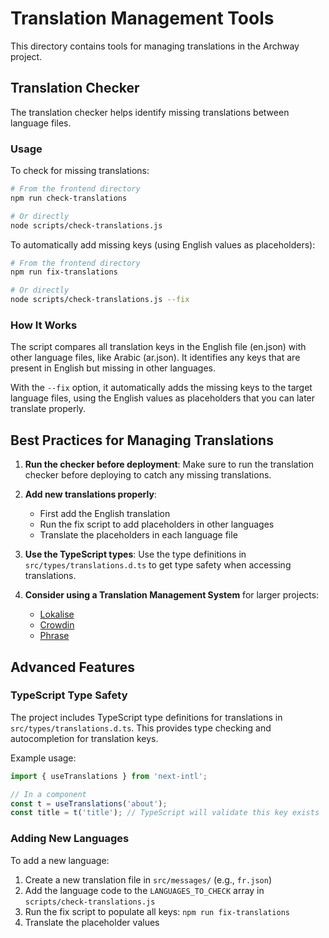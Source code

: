 # Translation Management Tools

This directory contains tools for managing translations in the Archway project.

## Translation Checker

The translation checker helps identify missing translations between language files.

### Usage

To check for missing translations:

```bash
# From the frontend directory
npm run check-translations

# Or directly
node scripts/check-translations.js
```

To automatically add missing keys (using English values as placeholders):

```bash
# From the frontend directory
npm run fix-translations

# Or directly
node scripts/check-translations.js --fix
```

### How It Works

The script compares all translation keys in the English file (en.json) with other language files, like Arabic (ar.json). It identifies any keys that are present in English but missing in other languages.

With the `--fix` option, it automatically adds the missing keys to the target language files, using the English values as placeholders that you can later translate properly.

## Best Practices for Managing Translations

1. **Run the checker before deployment**: Make sure to run the translation checker before deploying to catch any missing translations.

2. **Add new translations properly**:
   - First add the English translation
   - Run the fix script to add placeholders in other languages
   - Translate the placeholders in each language file

3. **Use the TypeScript types**: Use the type definitions in `src/types/translations.d.ts` to get type safety when accessing translations.

4. **Consider using a Translation Management System** for larger projects:
   - [Lokalise](https://lokalise.com/)
   - [Crowdin](https://crowdin.com/)
   - [Phrase](https://phrase.com/)

## Advanced Features

### TypeScript Type Safety

The project includes TypeScript type definitions for translations in `src/types/translations.d.ts`. This provides type checking and autocompletion for translation keys.

Example usage:

```typescript
import { useTranslations } from 'next-intl';

// In a component
const t = useTranslations('about');
const title = t('title'); // TypeScript will validate this key exists
```

### Adding New Languages

To add a new language:

1. Create a new translation file in `src/messages/` (e.g., `fr.json`)
2. Add the language code to the `LANGUAGES_TO_CHECK` array in `scripts/check-translations.js`
3. Run the fix script to populate all keys: `npm run fix-translations`
4. Translate the placeholder values 
